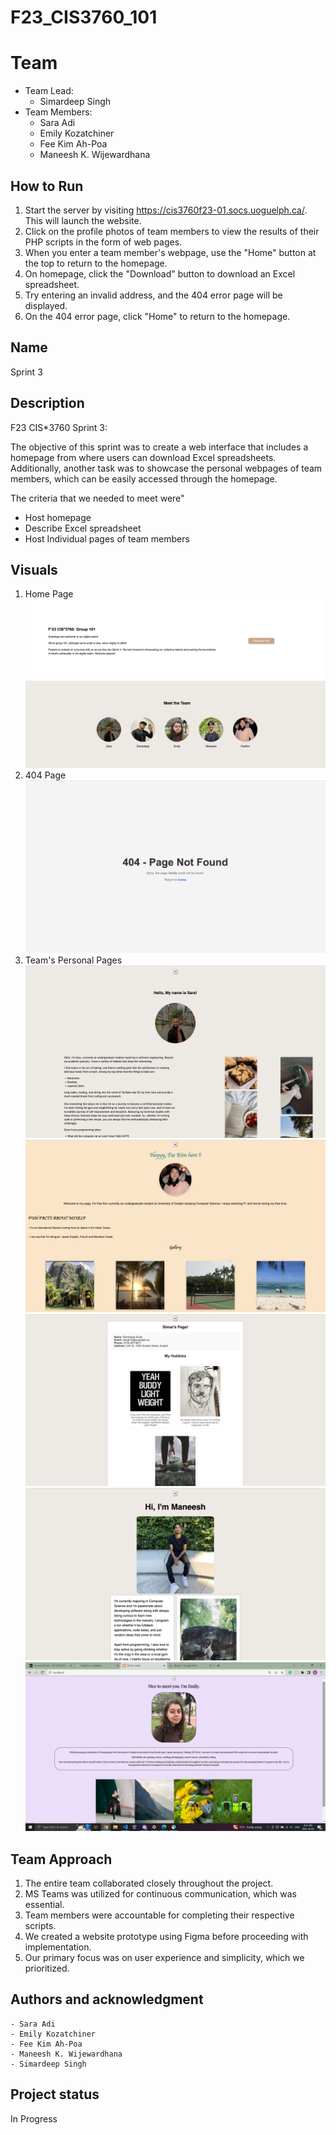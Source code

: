 # F23_CIS3760_101

# Team

-   Team Lead:
    -   Simardeep Singh
-   Team Members:
    -   Sara Adi
    -   Emily Kozatchiner
    -   Fee Kim Ah-Poa
    -   Maneesh K. Wijewardhana

## How to Run

1. Start the server by visiting https://cis3760f23-01.socs.uoguelph.ca/. This will launch the website.
2. Click on the profile photos of team members to view the results of their PHP scripts in the form of web pages.
3. When you enter a team member's webpage, use the "Home" button at the top to return to the homepage.
4. On homepage, click the "Download" button to download an Excel spreadsheet.
5. Try entering an invalid address, and the 404 error page will be displayed.
6. On the 404 error page, click "Home" to return to the homepage.

## Name

Sprint 3

## Description

F23 CIS\*3760 Sprint 3:

The objective of this sprint was to create a web interface that includes a homepage from where users can download Excel spreadsheets. Additionally, another task was to showcase the personal webpages of team members, which can be easily accessed through the homepage.

The criteria that we needed to meet were"
-   Host homepage
-   Describe Excel spreadsheet
-   Host Individual pages of team members

## Visuals
1. Home Page
![404_page](./Photos/homepage.png)
2. 404 Page
![404_page](./Photos/404_page.png)
3. Team's Personal Pages
![Sara's_page](./Photos/sara_s_page.png)
![Fee's_page](./Photos/fee_s_page.png)
![Simar's_page](./Photos/simar_s_page.png)
![Maneesh's_page](./Photos/maneesh_s_page.png)
![Emily's_page](./Photos/emily_s_page.png)

## Team Approach

1. The entire team collaborated closely throughout the project.
2. MS Teams was utilized for continuous communication, which was essential.
3. Team members were accountable for completing their respective scripts.
4. We created a website prototype using Figma before proceeding with implementation.
5. Our primary focus was on user experience and simplicity, which we prioritized.

## Authors and acknowledgment

    - Sara Adi
    - Emily Kozatchiner
    - Fee Kim Ah-Poa
    - Maneesh K. Wijewardhana
    - Simardeep Singh

## Project status

In Progress
